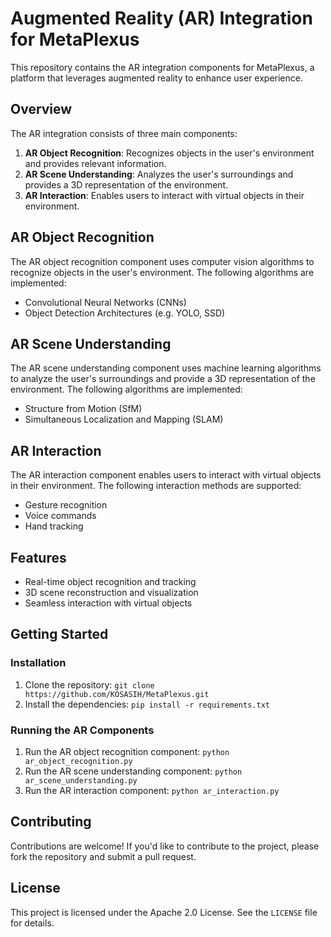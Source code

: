 # Augmented Reality (AR) Integration for MetaPlexus
This repository contains the AR integration components for MetaPlexus, a platform that leverages augmented reality to enhance user experience.

## Overview
The AR integration consists of three main components:

1. **AR Object Recognition**: Recognizes objects in the user's environment and provides relevant information.
2. **AR Scene Understanding**: Analyzes the user's surroundings and provides a 3D representation of the environment.
3. **AR Interaction**: Enables users to interact with virtual objects in their environment.

## AR Object Recognition
The AR object recognition component uses computer vision algorithms to recognize objects in the user's environment. The following algorithms are implemented:

* Convolutional Neural Networks (CNNs)
* Object Detection Architectures (e.g. YOLO, SSD)

## AR Scene Understanding
The AR scene understanding component uses machine learning algorithms to analyze the user's surroundings and provide a 3D representation of the environment. The following algorithms are implemented:

* Structure from Motion (SfM)
* Simultaneous Localization and Mapping (SLAM)

## AR Interaction
The AR interaction component enables users to interact with virtual objects in their environment. The following interaction methods are supported:

* Gesture recognition
* Voice commands
* Hand tracking

## Features
* Real-time object recognition and tracking
* 3D scene reconstruction and visualization
* Seamless interaction with virtual objects

## Getting Started
### Installation
1. Clone the repository: `git clone https://github.com/KOSASIH/MetaPlexus.git`
2. Install the dependencies: `pip install -r requirements.txt`

### Running the AR Components
1. Run the AR object recognition component: `python ar_object_recognition.py`
2. Run the AR scene understanding component: `python ar_scene_understanding.py`
3. Run the AR interaction component: `python ar_interaction.py`

## Contributing
Contributions are welcome! If you'd like to contribute to the project, please fork the repository and submit a pull request.

## License
This project is licensed under the Apache 2.0 License. See the `LICENSE` file for details.
